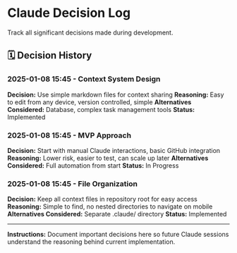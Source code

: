# Claude Decision Log

Track all significant decisions made during development.

## 🗓️ Decision History

### 2025-01-08 15:45 - Context System Design
**Decision:** Use simple markdown files for context sharing
**Reasoning:** Easy to edit from any device, version controlled, simple
**Alternatives Considered:** Database, complex task management tools
**Status:** Implemented

### 2025-01-08 15:45 - MVP Approach
**Decision:** Start with manual Claude interactions, basic GitHub integration
**Reasoning:** Lower risk, easier to test, can scale up later
**Alternatives Considered:** Full automation from start
**Status:** In Progress

### 2025-01-08 15:45 - File Organization
**Decision:** Keep all context files in repository root for easy access
**Reasoning:** Simple to find, no nested directories to navigate on mobile
**Alternatives Considered:** Separate .claude/ directory
**Status:** Implemented

---
**Instructions:** Document important decisions here so future Claude sessions understand the reasoning behind current implementation.